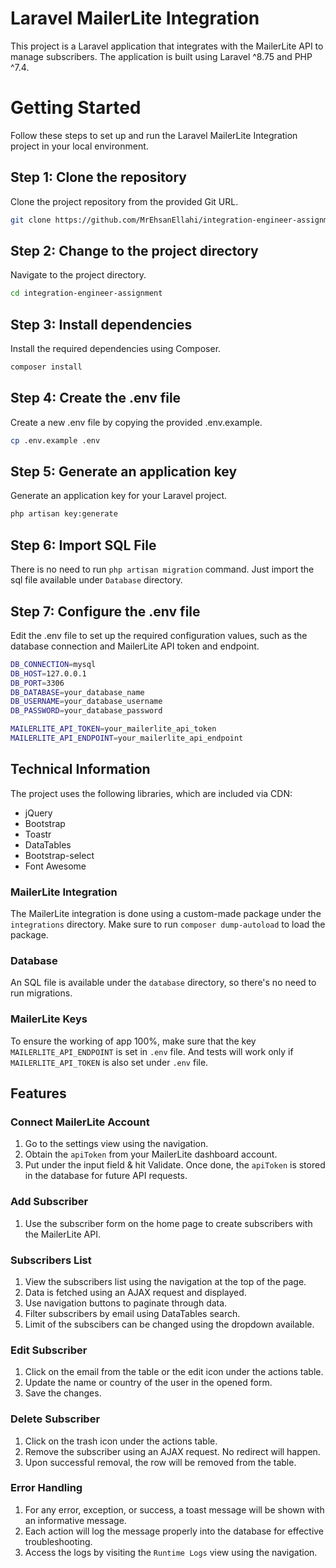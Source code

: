 # Laravel MailerLite Integration

This project is a Laravel application that integrates with the MailerLite API to manage subscribers. The application is built using Laravel ^8.75 and PHP ^7.4.

# Getting Started

Follow these steps to set up and run the Laravel MailerLite Integration project in your local environment.

## Step 1: Clone the repository

Clone the project repository from the provided Git URL.

```bash
git clone https://github.com/MrEhsanEllahi/integration-engineer-assignment.git
```
## Step 2: Change to the project directory

Navigate to the project directory.

```bash
cd integration-engineer-assignment
```

## Step 3: Install dependencies

Install the required dependencies using Composer.

```bash
composer install
```

## Step 4: Create the .env file

Create a new .env file by copying the provided .env.example.

```bash
cp .env.example .env
```

## Step 5: Generate an application key

Generate an application key for your Laravel project.

```bash
php artisan key:generate
```

## Step 6: Import SQL File

There is no need to run `php artisan migration` command. Just import the sql file available under `Database` directory.

## Step 7: Configure the .env file

Edit the .env file to set up the required configuration values, such as the database connection and MailerLite API token and endpoint.

```bash
DB_CONNECTION=mysql
DB_HOST=127.0.0.1
DB_PORT=3306
DB_DATABASE=your_database_name
DB_USERNAME=your_database_username
DB_PASSWORD=your_database_password

MAILERLITE_API_TOKEN=your_mailerlite_api_token
MAILERLITE_API_ENDPOINT=your_mailerlite_api_endpoint
```
## Technical Information

The project uses the following libraries, which are included via CDN:

- jQuery
- Bootstrap
- Toastr
- DataTables
- Bootstrap-select
- Font Awesome

### MailerLite Integration

The MailerLite integration is done using a custom-made package under the `integrations` directory. Make sure to run `composer dump-autoload` to load the package.

### Database

An SQL file is available under the `database` directory, so there's no need to run migrations.

### MailerLite Keys

To ensure the working of app 100%, make sure that the key `MAILERLITE_API_ENDPOINT` is set in `.env` file. And tests will work only if `MAILERLITE_API_TOKEN` is also set under `.env` file.

## Features

### Connect MailerLite Account

1. Go to the settings view using the navigation.
2. Obtain the `apiToken` from your MailerLite dashboard account.
3. Put under the input field & hit Validate. Once done, the `apiToken` is stored in the database for future API requests.

### Add Subscriber

1. Use the subscriber form on the home page to create subscribers with the MailerLite API.

### Subscribers List

1. View the subscribers list using the navigation at the top of the page.
2. Data is fetched using an AJAX request and displayed.
3. Use navigation buttons to paginate through data.
4. Filter subscribers by email using DataTables search.
5. Limit of the subscibers can be changed using the dropdown available.

### Edit Subscriber

1. Click on the email from the table or the edit icon under the actions table.
2. Update the name or country of the user in the opened form.
3. Save the changes.

### Delete Subscriber

1. Click on the trash icon under the actions table.
2. Remove the subscriber using an AJAX request. No redirect will happen.
3. Upon successful removal, the row will be removed from the table.

### Error Handling

1. For any error, exception, or success, a toast message will be shown with an informative message.
2. Each action will log the message properly into the database for effective troubleshooting.
3. Access the logs by visiting the `Runtime Logs` view using the navigation.